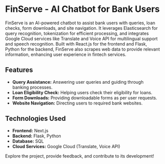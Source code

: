 # FinServe - AI Chatbot for Bank Users

FinServe is an AI-powered chatbot to assist bank users with queries, loan checks, form downloads, and site navigation. It leverages Elasticsearch for query recognition, tokenization for efficient processing, and integrates Google Cloud services like Translate and Voice API for multilingual support and speech recognition. Built with React.js for the frontend and Flask, Python for the backend, FinServe also scrapes web data to provide relevant information, enhancing user experience in fintech services.

## Features

- **Query Assistance:** Answering user queries and guiding through banking processes.
- **Loan Eligibility Check:** Helping users check their eligibility for loans.
- **Form Downloads:** Providing downloadable forms as per user requests.
- **Website Navigation:** Directing users to required bank websites.

## Technologies Used

- **Frontend:** Next.js
- **Backend:** Flask, Python
- **Database:** SQL
- **Cloud Services:** Google Cloud (Translate, Voice API)



Explore the project, provide feedback, and contribute to its development!
